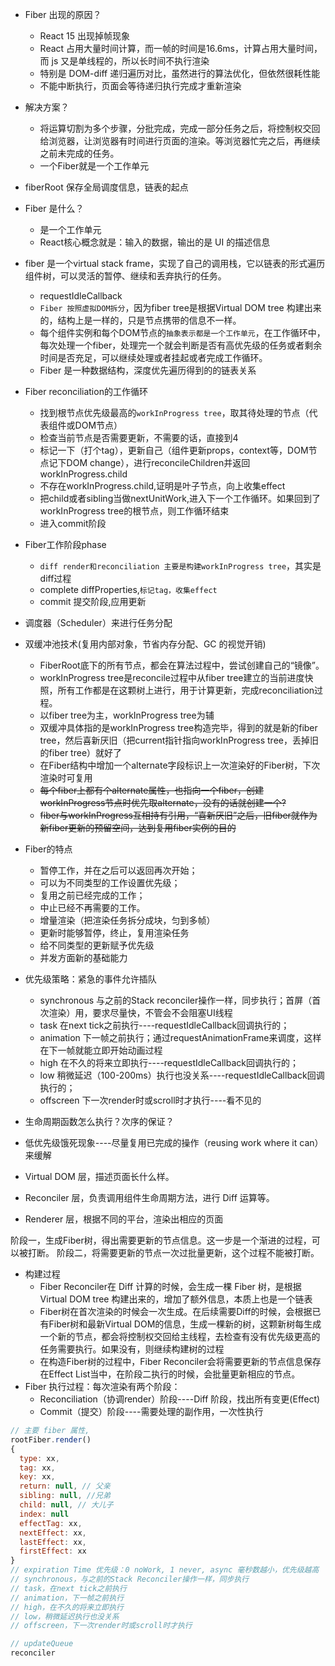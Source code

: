 + Fiber 出现的原因？
  + React 15 出现掉帧现象
  + React 占用大量时间计算，而一帧的时间是16.6ms，计算占用大量时间，而 js 又是单线程的，所以长时间不执行渲染
  + 特别是 DOM-diff 递归遍历对比，虽然进行的算法优化，但依然很耗性能
  + 不能中断执行，页面会等待递归执行完成才重新渲染
+ 解决方案？
  + 将运算切割为多个步骤，分批完成，完成一部分任务之后，将控制权交回给浏览器，让浏览器有时间进行页面的渲染。等浏览器忙完之后，再继续之前未完成的任务。
  + 一个Fiber就是一个工作单元
+ fiberRoot 保存全局调度信息，链表的起点
+ Fiber 是什么？
  + 是一个工作单元
  + React核心概念就是：输入的数据，输出的是 UI 的描述信息
+ fiber 是一个virtual stack frame，实现了自己的调用栈，它以链表的形式遍历组件树，可以灵活的暂停、继续和丢弃执行的任务。
  + requestIdleCallback
  + `Fiber 按照虚拟DOM拆分`，因为fiber tree是根据Virtual DOM tree 构建出来的，结构上是一样的，只是节点携带的信息不一样。
  + 每个组件实例和每个DOM节点的`抽象表示都是一个工作单元`，在工作循环中，每次处理一个fiber，处理完一个就会判断是否有高优先级的任务或者剩余时间是否充足，可以继续处理或者挂起或者完成工作循环。
  + Fiber 是一种数据结构，深度优先遍历得到的的链表关系
+ Fiber reconciliation的工作循环
  + 找到根节点优先级最高的`workInProgress tree`，取其待处理的节点（代表组件或DOM节点）
  + 检查当前节点是否需要更新，不需要的话，直接到4
  + 标记一下（打个tag），更新自己（组件更新props，context等，DOM节点记下DOM change），进行reconcileChildren并返回workInProgress.child
  + 不存在workInProgress.child,证明是叶子节点，向上收集effect
  + 把child或者sibling当做nextUnitWork,进入下一个工作循环。如果回到了workInProgress tree的根节点，则工作循环结束
  + 进入commit阶段
+ Fiber工作阶段phase
  + `diff render和reconciliation 主要是构建workInProgress tree`，其实是diff过程
  + complete diffProperties,`标记tag，收集effect`
  + commit 提交阶段,应用更新
+ 调度器（Scheduler）来进行任务分配
+ 双缓冲池技术(复用内部对象，节省内存分配、GC 的视觉开销)
  + FiberRoot底下的所有节点，都会在算法过程中，尝试创建自己的“镜像”。
  + workInProgress tree是reconcile过程中从fiber tree建立的当前进度快照，所有工作都是在这颗树上进行，用于计算更新，完成reconciliation过程。
  + 以fiber tree为主，workInProgress tree为辅
  + 双缓冲具体指的是workInProgress tree构造完毕，得到的就是新的fiber tree，然后喜新厌旧（把current指针指向workInProgress tree，丢掉旧的fiber tree）就好了
  + 在Fiber结构中增加一个alternate字段标识上一次渲染好的Fiber树，下次渲染时可复用
  + ~~每个fiber上都有个alternate属性，也指向一个fiber，创建workInProgress节点时优先取alternate，没有的话就创建一个?~~
  + ~~fiber与workInProgress互相持有引用，“喜新厌旧”之后，旧fiber就作为新fiber更新的预留空间，达到复用fiber实例的目的~~
+ Fiber的特点
  + 暂停工作，并在之后可以返回再次开始；
  + 可以为不同类型的工作设置优先级；
  + 复用之前已经完成的工作；
  + 中止已经不再需要的工作。
  + 增量渲染（把渲染任务拆分成块，匀到多帧）
  + 更新时能够暂停，终止，复用渲染任务
  + 给不同类型的更新赋予优先级
  + 并发方面新的基础能力

+ 优先级策略：紧急的事件允许插队
  + synchronous 与之前的Stack reconciler操作一样，同步执行；首屏（首次渲染）用，要求尽量快，不管会不会阻塞UI线程
  + task 在next tick之前执行----requestIdleCallback回调执行的；
  + animation 下一帧之前执行；通过requestAnimationFrame来调度，这样在下一帧就能立即开始动画过程
  + high 在不久的将来立即执行----requestIdleCallback回调执行的；
  + low 稍微延迟（100-200ms）执行也没关系----requestIdleCallback回调执行的；
  + offscreen 下一次render时或scroll时才执行----看不见的
+ 生命周期函数怎么执行？次序的保证？
+ 低优先级饿死现象----尽量复用已完成的操作（reusing work where it can）来缓解


+ Virtual DOM 层，描述页面长什么样。
+ Reconciler 层，负责调用组件生命周期方法，进行 Diff 运算等。
+ Renderer 层，根据不同的平台，渲染出相应的页面

阶段一，生成Fiber树，得出需要更新的节点信息。这一步是一个渐进的过程，可以被打断。
阶段二，将需要更新的节点一次过批量更新，这个过程不能被打断。

+ 构建过程
  + Fiber Reconciler在 Diff 计算的时候，会生成一棵 Fiber 树，是根据Virtual DOM tree 构建出来的，增加了额外信息，本质上也是一个链表
  + Fiber树在首次渲染的时候会一次生成。在后续需要Diff的时候，会根据已有Fiber树和最新Virtual DOM的信息，生成一棵新的树，这颗新树每生成一个新的节点，都会将控制权交回给主线程，去检查有没有优先级更高的任务需要执行。如果没有，则继续构建树的过程
  + 在构造Fiber树的过程中，Fiber Reconciler会将需要更新的节点信息保存在Effect List当中，在阶段二执行的时候，会批量更新相应的节点。
+ Fiber 执行过程：每次渲染有两个阶段：
  + Reconciliation（协调render）阶段----Diff 阶段，找出所有变更(Effect)
  + Commit（提交）阶段----需要处理的副作用，一次性执行

```javascript
// 主要 fiber 属性,
rootFiber.render()
{
  type: xx,
  tag: xx,
  key: xx,
  return: null, // 父亲
  sibling: null, //兄弟
  child: null, // 大儿子
  index: null
  effectTag: xx,
  nextEffect: xx,
  lastEffect: xx,
  firstEffect: xx
}
// expiration Time 优先级：0 noWork, 1 never, async 毫秒数越小，优先级越高
// synchronous，与之前的Stack Reconciler操作一样，同步执行
// task，在next tick之前执行
// animation，下一帧之前执行
// high，在不久的将来立即执行
// low，稍微延迟执行也没关系
// offscreen，下一次render时或scroll时才执行

// updateQueue
reconciler

```
